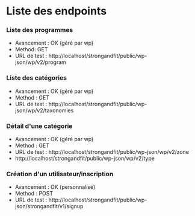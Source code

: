 # Liste des endpoints

### Liste des programmes

- Avancement : OK (géré par wp)
- Method: GET
- URL de test : http://localhost/strongandfit/public/wp-json/wp/v2/program

### Liste des catégories

- Avancement : OK (géré par wp)
- Method : GET
- URL de test : http://localhost/strongandfit/public/wp-json/wp/v2/taxonomies

### Détail d'une catégorie

- Avancement : OK (géré par wp)
- Method : GET
- URL de test : http://localhost/strongandfit/public/wp-json/wp/v2/zone
- http://localhost/strongandfit/public/wp-json/wp/v2/type

### Création d'un utilisateur/inscription

- Avancement : OK (personnalisé)
- Method : POST
- URL de test : http://localhost/strongandfit/public/wp-json/strongandfit/v1/signup